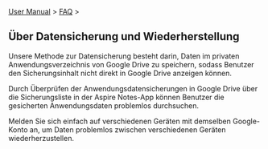 [User Manual](/dragonnest/drawnote/manual/en) > [FAQ](/dragonnest/drawnote/manual/en/q_a) >

Über Datensicherung und Wiederherstellung
---
Unsere Methode zur Datensicherung besteht darin, Daten im privaten Anwendungsverzeichnis von Google Drive zu speichern, sodass Benutzer den Sicherungsinhalt nicht direkt in Google Drive anzeigen können.

Durch Überprüfen der Anwendungsdatensicherungen in Google Drive über die Sicherungsliste in der Aspire Notes-App können Benutzer die gesicherten Anwendungsdaten problemlos durchsuchen.

Melden Sie sich einfach auf verschiedenen Geräten mit demselben Google-Konto an, um Daten problemlos zwischen verschiedenen Geräten wiederherzustellen.
